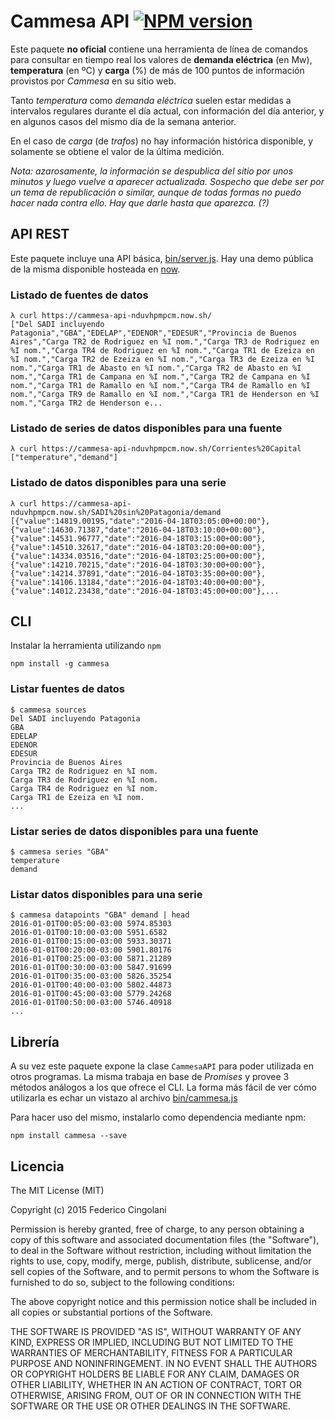 # Cammesa API [![NPM version](https://badge.fury.io/js/cammesa-api.svg)](http://badge.fury.io/js/cammesa-api)

Este paquete **no oficial** contiene una herramienta de línea de comandos para consultar en tiempo real los valores de **demanda eléctrica** (en Mw), **temperatura** (en ºC) y **carga** (%) de más de 100 puntos de información provistos por *Cammesa* en su sitio web.

Tanto *temperatura* como *demanda eléctrica* suelen estar medidas a intervalos regulares durante el día actual, con información del día anterior, y en algunos casos del mismo día de la semana anterior.

En el caso de *carga* (de *trafos*) no hay información histórica disponible, y solamente se obtiene el valor de la última medición.

*Nota: azarosamente, la información se despublica del sitio por unos minutos y luego vuelve a aparecer actualizada. Sospecho que debe ser por un tema de republicación o similar, aunque de todas formas no puedo hacer nada contra ello. Hay que darle hasta que aparezca. (?)*

## API REST

Este paquete incluye una API básica, [bin/server.js](bin/server.js). Hay una demo pública de la misma disponible hosteada en [now](https://zeit.co/now).

### Listado de fuentes de datos

```
λ curl https://cammesa-api-nduvhpmpcm.now.sh/
["Del SADI incluyendo Patagonia","GBA","EDELAP","EDENOR","EDESUR","Provincia de Buenos Aires","Carga TR2 de Rodriguez en %I nom.","Carga TR3 de Rodriguez en %I nom.","Carga TR4 de Rodriguez en %I nom.","Carga TR1 de Ezeiza en %I nom.","Carga TR2 de Ezeiza en %I nom.","Carga TR3 de Ezeiza en %I nom.","Carga TR1 de Abasto en %I nom.","Carga TR2 de Abasto en %I nom.","Carga TR1 de Campana en %I nom.","Carga TR2 de Campana en %I nom.","Carga TR1 de Ramallo en %I nom.","Carga TR4 de Ramallo en %I nom.","Carga TR9 de Ramallo en %I nom.","Carga TR1 de Henderson en %I nom.","Carga TR2 de Henderson e...
```

### Listado de series de datos disponibles para una fuente

```
λ curl https://cammesa-api-nduvhpmpcm.now.sh/Corrientes%20Capital
["temperature","demand"]
```

### Listado de datos disponibles para una serie

```
λ curl https://cammesa-api-nduvhpmpcm.now.sh/SADI%20sin%20Patagonia/demand
[{"value":14819.00195,"date":"2016-04-18T03:05:00+00:00"},{"value":14630.71387,"date":"2016-04-18T03:10:00+00:00"},{"value":14531.96777,"date":"2016-04-18T03:15:00+00:00"},{"value":14510.32617,"date":"2016-04-18T03:20:00+00:00"},{"value":14334.03516,"date":"2016-04-18T03:25:00+00:00"},{"value":14210.70215,"date":"2016-04-18T03:30:00+00:00"},{"value":14214.37891,"date":"2016-04-18T03:35:00+00:00"},{"value":14106.13184,"date":"2016-04-18T03:40:00+00:00"},{"value":14012.23438,"date":"2016-04-18T03:45:00+00:00"},...
```

## CLI

Instalar la herramienta utilizando `npm`

```
npm install -g cammesa
```

### Listar fuentes de datos

```
$ cammesa sources
Del SADI incluyendo Patagonia
GBA
EDELAP
EDENOR
EDESUR
Provincia de Buenos Aires
Carga TR2 de Rodriguez en %I nom.
Carga TR3 de Rodriguez en %I nom.
Carga TR4 de Rodriguez en %I nom.
Carga TR1 de Ezeiza en %I nom.
...
```

### Listar series de datos disponibles para una fuente

```
$ cammesa series "GBA"
temperature
demand
```

### Listar datos disponibles para una serie

```
$ cammesa datapoints "GBA" demand | head
2016-01-01T00:05:00-03:00 5974.85303
2016-01-01T00:10:00-03:00 5951.6582
2016-01-01T00:15:00-03:00 5933.30371
2016-01-01T00:20:00-03:00 5901.80176
2016-01-01T00:25:00-03:00 5871.21289
2016-01-01T00:30:00-03:00 5847.91699
2016-01-01T00:35:00-03:00 5826.35254
2016-01-01T00:40:00-03:00 5802.44873
2016-01-01T00:45:00-03:00 5779.24268
2016-01-01T00:50:00-03:00 5746.40918
...
```

## Librería

A su vez este paquete expone la clase `CammesaAPI` para poder utilizada en otros programas. La misma trabaja en base de *Promises* y provee 3 métodos análogos a los que ofrece el CLI. La forma más fácil de ver cómo utilizarla es echar un vistazo al archivo [bin/cammesa.js](bin/cammesa.js)

Para hacer uso del mismo, instalarlo como dependencia mediante npm:

```
npm install cammesa --save
```

## Licencia

The MIT License (MIT)

Copyright (c) 2015 Federico Cingolani

Permission is hereby granted, free of charge, to any person obtaining a copy of this software and associated documentation files (the "Software"), to deal in the Software without restriction, including without limitation the rights to use, copy, modify, merge, publish, distribute, sublicense, and/or sell copies of the Software, and to permit persons to whom the Software is furnished to do so, subject to the following conditions:

The above copyright notice and this permission notice shall be included in all copies or substantial portions of the Software.

THE SOFTWARE IS PROVIDED "AS IS", WITHOUT WARRANTY OF ANY KIND, EXPRESS OR IMPLIED, INCLUDING BUT NOT LIMITED TO THE WARRANTIES OF MERCHANTABILITY, FITNESS FOR A PARTICULAR PURPOSE AND NONINFRINGEMENT. IN NO EVENT SHALL THE AUTHORS OR COPYRIGHT HOLDERS BE LIABLE FOR ANY CLAIM, DAMAGES OR OTHER LIABILITY, WHETHER IN AN ACTION OF CONTRACT, TORT OR OTHERWISE, ARISING FROM, OUT OF OR IN CONNECTION WITH THE SOFTWARE OR THE USE OR OTHER DEALINGS IN THE SOFTWARE.

